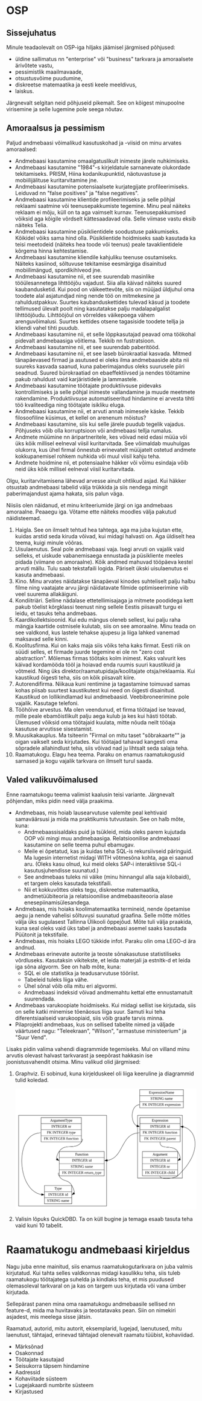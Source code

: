 # OSP

## Sissejuhatus

Minule teadaolevalt on OSP-iga hiljaks jäämisel järgmised põhjused:

* üldine sallimatus nn "enterprise" või "business" tarkvara ja amoraalsete ärivõtete vastu,
* pessimistlik maailmavaade,
* otsustusvõime puudumine,
* diskreetse matemaatika ja eesti keele meeldivus,
* laiskus.

Järgnevalt selgitan neid põhjuseid pikemalt. See on kõigest minupoolne virisemine ja selle lugemine pole seega nõutav.

## Amoraalsus ja pessimism

Paljud andmebaasi võimalikud kasutuskohad ja -viisid on minu arvates amoraalsed:

* Andmebaasi kasutamine omaalgatuslikult inimeste järele nuhkimiseks.
* Andmebaasi kasutamine "1984"-s kirjeldatule sarnanevate olukordade tekitamiseks. PRISM, Hiina kodanikupunktid, näotuvastuse ja mobiilijälituse kuritarvitamine jne.
* Andmebaasi kasutamine potensiaalsete kurjategijate profileerimiseks. Leiduvad nn "false positives" ja "false negatives".
* Andmebaasi kasutamine klientide profileerimiseks ja selle põhjal reklaami saatmine või teenusepakkumiste tegemine. Minu peal näiteks reklaam ei mõju, küll on ta aga vaimselt kurnav. Teenusepakkumised võiksid aga kõigile võrdselt kättesaadavad olla. Selle viimase vastu eksib näiteks Telia.
* Andmebaasi kasutamine püsiklientidele soodustuse pakkumiseks. Kõikidel võiks sama hind olla. Püsiklientide hoidmiseks saab kasutada ka teisi meetodeid (näiteks hea toode või teenus) peale tavaklientidele kõrgema hinna kehtestamise.
* Andmebaasi kasutamine kliendile kahjuliku teenuse osutamiseks. Näiteks kasiinod, sõltuvuse tekitamise eesmärgiga disainitud mobiilimängud, spordikihlveod jne.
* Andmebaasi kasutamine nii, et see suurendab masinlike tööülesannetega lihttööjõu vajadust. Siia alla käivad näiteks suured kaubandusketid. Kui pood on väikeettevõte, siis on müüjad üldjuhul oma toodete alal asjatundjad ning nende töö on mitmekesine ja rahuldustpakkuv. Suurtes kaubanduskettides tulevad käsud ja toodete tellimused ülevalt poolt ning kasutatakse palju madalapalgalist lihttööjõudu. Lihttööjõul on võrreldes väikepoega vähem arenguvõimalusi. Suurtes kettides otsene tagasiside toodete tellja ja kliendi vahel tihti puudub.
* Andmebaasi kasutamine nii, et selle lõppkasutajad peavad oma töökohal pidevalt andmebaasiga võitlema. Tekkib nn fustratsioon.
* Andmebaasi kasutamine nii, et see suurendab paberitööd.
* Andmebaasi kasutamine nii, et see laseb bürokraatial kasvada. Mitmed tänapäevased firmad ja asutused ei oleks ilma andmebaaside abita nii suureks kasvada saanud, kuna paberimajandus oleks suurusele piiri seadnud. Suured bürokraatiad on ebaeffektiivsed ja nendes töötamine pakub rahuldust vaid karjäristidele ja lammastele.
* Andmebaasi kasutamine töötajate produktiivsuse pidevaks kontrollimiseks ja selle põhjal inimeste vallandamine ja muude meetmete rakendamine. Produktiivsuse automatiseeritud hindamine ei arvesta tihti töö kvaliteediga ning töötajate isikliku eluga.
* Andmebaasi kasutamine nii, et arvuti annab inimesele käske. Tekkib filosoofiline küsimus, et kellel on arenenum mõistus?
* Andmebaasi kasutamine, siis kui selle järele puudub tegelik vajadus. Põhjuseks võib olla korruptsioon või andmebaasi tellja rumalus.
* Andmete müümine nn äripartneritele, kes võivad neid edasi müüa või üks kõik millisel eelneval viisil kuritarvitada. See võimaldab muuhulgas olukorra, kus ühel firmal õnnestub erinevatelt müüjatelt ostetud andmete kokkupanemisel  rohkem nuhkida või muul viisil kahju teha.
* Andmete hoidmine nii, et potensiaalne häkker või võimu esindaja võib neid üks kõik millisel eelneval viisil kuritarvitada.

Olgu, kuritarvitamisena lähevad arvesse ainult ohtlikud asjad. Kui häkker otsustab andmebaasi tabelid välja trükkida ja siis nendega mingit paberimajandust ajama hakata, siis palun väga.

Niisiis olen näidanud, et minu kriteeriumide järgi on iga andmebaas amoraalne. Peaaegu iga. Võtame ette näiteks moodles välja pakutud näidisteemad.

1. Haigla. See on ilmselt tehtud hea tahtega, aga ma juba kujutan ette, kuidas arstid seda kiruda võivad, kui midagi halvasti on. Aga üldiselt hea teema, kuigi minule võõras.
2. Uisulaenutus. Seal pole andmebaasi vaja. Isegi arvuti on vajalik vaid selleks, et uiskude vabanemisaega ennustada ja püsikliente meeles pidada (viimane on amoraalne). Kõik andmed mahuvad tööpäeva kestel arvuti mällu. Tulu saab tekstafaili logida. Päriselt ükski uisulaenutus ei kasuta andmebaasi.
3. Kino. Minu arvates näidatakse tänapäeval kinodes suhteliselt palju halbu filme ning vaatajate arvu järgi näidatavate filmide optimiseerimine viib veel suurema allakäiguni.
4. Kondiitriäri. Selline nädalase ettetellimisajaga ja mitmete poodidega kett pakub tõelist kõrgklassi teenust ning sellele Eestis piisavalt turgu ei leidu, et tasuks teha andmebaas.
5. Kaardikollektsioonid. Kui edu mängus oleneb sellest, kui palju raha mängja kaartide ostmisele kulutab, siis on see amoraalne. Minu teada on see valdkond, kus lastele tehakse ajupesu ja liiga lahked vanemad maksavad selle kinni.
6. Koolitusfirma. Kui on kaks maja siis võiks teha kaks firmat. Eesti riik on süüdi selles, et firmade juurde tegemine ei ole nn "zero cost abstraction". Mõlemas firmas töötaks kolm inimest. Kaks valvurit kes käivad kordamööda tööl ja hoiavad enda ruumis suuri kaustikuid ja võtmeid. Ning üks direktor/raamatupidaja/koolitajate otsja/reklaamia. Kui kaustikud õigesti teha, siis on kõik piisavalt kiire.
7. Autorendifirma. Niikaua kuni rentimine ja tagastamine toimuvad samas kohas piisab suurtest kaustikutest kui need on õigesti disainitud. Kaustikud on lollikindlamad kui andmebaasid. Veebibroneerimine pole vajalik. Kasutage telefoni.
8. Tööhõive arvestus. Ma olen veendunud, et firma töötajad ise teavad, mille peale ebamõistlikult palju aega kulub ja kes kui hästi töötab. Ülemused võiksid oma töötajaid kuulata, mitte nõuda neilt tööaja kasutuse arvutisse sisestamist.
9. Muusikakauplus. Ma tsiteerin "Firmal on mitu taset "sõbrakaarte"" ja oigan vaikselt seda kirjutades. Kui töötajad tahavad kangesti oma sõpradele allahindlust teha, siis võivad nad ju lihtsalt seda salaja teha.
10. Raamatukogu. Elagu hea teema. Paraku on enamus raamatukogusid sarnased ja kogu vajalik tarkvara on ilmselt turul saada.

## Valed valikuvõimalused

Enne raamatukogu teema valimist kaalusin teisi variante. Järgnevalt põhjendan, miks pidin need välja praakima.

* Andmebaas, mis hoiab lausearvutuse valemite peal kehtivaid samaväärsusi ja mida ma praktikumis tutvustasin. See on halb mõte, kuna:
  * Andmebaassisaldaks puid ja tsükleid, mida oleks parem kujutada OOP või mingi muu andmebaasiga. Relatsioonilise andmebaasi kasutamine on selle teema puhul ebamugav.
  * Meile ei õpetatud, kas ja kuidas teha SQL-is rekursiivseid päringuid. Ma lugesin internetist midagi WITH võtmesõna kohta, aga ei saanud aru. (Oleks kasu olnud, kui meid oleks SAP-i interaktiivse SQL-i kasutusjuhendisse suunatud.)
  * See andmebaas tuleks nii väike (minu hinnangul alla saja kilobaidi), et targem oleks kasutada tekstifaili.
  * Nii et kokkuvõttes oleks tegu, diskreetse matemaatika, andmetüübiteoria ja relatsioonilise andmebaasiteooria alase enesepiinamisülesandega.
* Andmebaas, mis hoiaks koolimatemaatika termineid, nende õpetamise aegu ja nende vahelisi sõltuvusi suunatud graafina. Selle mõtte mõtles välja üks sugulasest Tallinna Ülikooli õppejõud. Mõte tuli välja praakida, kuna seal oleks vaid üks tabel ja andmebaasi asemel saaks kasutada Püütonit ja tekstifaile.
* Andmebaas, mis hoiaks LEGO tükkide infot. Paraku olin oma LEGO-d ära andnud.
* Andmebaas erinevate autorite ja teoste sõnakasutuse statistiliseks võrdluseks. Kasutaksin vikitekste, et leida materjali ja estnltk-d et leida iga sõna algvorm. See on halb mõte, kuna:
  * SQL ei ole statistika ja teadusarvutuse tööriist.
  * Tabeleid tuleks liiga vähe.
  * Ühel sõnal võib olla mitu eri algvormi.
  * Andmebaasi indeksid võivad andmemahtu kettal ette ennustamatult suurendada.
* Andmebaas varukoopiate hoidmiseks. Kui midagi sellist ise kirjutada, siis on selle katki minemise tõenäosus liiga suur. Samuti kui teha diferentsiaalseid varukoopiaid, siis võib graafe tarvis minna.
* Pilaprojekti andmebaas, kus on sellised tabelite nimed ja väljade väärtused nagu: "Teleekraan", "Wilson", "armastuse ministeerium" ja "Suur Vend".

Lisaks pidin valima vahendi diagrammide tegemiseks. Mul on villand minu arvutis olevast halvast tarkvarast ja seepõrast hakkasin ise joonistusvahendit otsima. Minu valikud olid järgmised:

1. Graphviz. Ei sobinud, kuna kirjelduskeel oli liiga keeruline ja diagrammid tulid koledad.

   ![](test1.svg)

2. Valisin lõpuks QuickDBD. Ta on küll bugine ja temaga esaab tasuta teha vaid kuni 10 tabelit.

# Raamatukogu andmebaasi kirjeldus

Nagu juba enne mainitud, siis enamus raamatukogutarkvara on juba valmis kirjutatud. Kui tahta selles valdkonnas midagi kasulikku teha, siis tuleb raamatukogu töötajatega suhelda ja kindlaks teha, et mis puudused olemasoleval tarkvaral on ja kas on targem uus kirjutada või vana ümber kirjutada.

Sellepärast panen mina oma raamatukogu andmebaasile sellised nn feature-d, mida ma huvitavaks ja teostatavaks pean. Siin on nimekiri asjadest, mis meelega sisse jätsin.

Raamatud, autorid, mitu autorit, eksemplarid, lugejad, laenutused, mitu laenutust, tähtajad, erinevad tähtajad olenevalt raamatu tüübist, kohaviidad.

* Märksõnad
* Osakonnad
* Töötajate kasutajad
* Seisukorra täpsem hindamine
* Aadressid
* Kohaviitade süsteem
* Lugejakaardi numbrite süsteem
* Kirjastused
